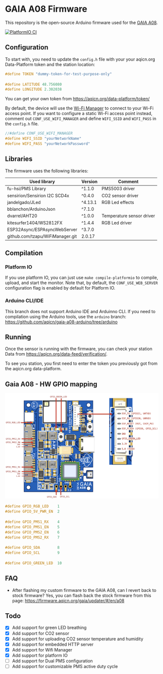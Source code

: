# GAIA A08 Firmware

This repository is the open-source Arduino firmware used for the
[GAIA A08](https://aqicn.org/gaia/a08/).

[![PlatformIO CI](https://github.com/aqicn/gaia-a08-arduino/actions/workflows/compile-platformio.yml/badge.svg)](https://github.com/aqicn/gaia-a08-arduino/actions/workflows/compile-platformio.yml)

## Configuration

To start with, you need to update the `config.h` file with your your aqicn.org
Data-Platform token and the station location:

```C
#define TOKEN "dummy-token-for-test-purpose-only"

#define LATITUDE 48.756080
#define LONGITUDE 2.302038
```

You can get your own token from https://aqicn.org/data-platform/token/

By default, the device will use the
[Wi-Fi Manager](https://github.com/tzapu/WiFiManager) to connect to your Wi-Fi
access point. If you want to configure a static Wi-Fi access point instead,
comment out `CONF_USE_WIFI_MANAGER` and define `WIFI_SSID` and `WIFI_PASS` in
the `config.h` file.

```C
//#define CONF_USE_WIFI_MANAGER
#define WIFI_SSID "yourNetworkName" 
#define WIFI_PASS "yourNetworkPassword"
```

## Libraries

The firmware uses the following libraries:

| Used library                     | Version | Comment                   |
| -------------------------------- | ------- | ------------------------- |
| fu-hsi/PMS Library               | ^1.1.0  | PMS5003 driver            |
| sensirion/Sensirion I2C SCD4x    | ^0.4.0  | CO2 sensor driver         |
| jandelgado/JLed                  | ^4.13.1 | RGB Led effects           |
| bblanchon/ArduinoJson            | ^7.1.0  |                           |
| dvarrel/AHT20                    | ^1.0.0  | Temperature sensor driver |
| kitesurfer1404/WS2812FX          | ^1.4.4  | RGB Led driver            |
| ESP32Async/ESPAsyncWebServer     | ^3.7.0  |                           |
| github.com/tzapu/WiFiManager.git | 2.0.17  |                           |

## Compilation

### Platform IO

If you use platform IO, you can just use `make compile-platformio` to compile,
upload, and start the monitor. Note that, by default, the `CONF_USE_WEB_SERVER`
configuration flag is enabled by default for Platform IO.

### Arduino CLI/IDE

This branch does not support Arduino IDE and Arduinno CLI. If you need to
compilation using the Arduino tools, use the `arduino` branch:
https://github.com/aqicn/gaia-a08-arduino/tree/arduino

## Running

Once the sensor is running with the firmware, you can check your station Data
from https://aqicn.org/data-feed/verification/.

To see you station, you first need to enter the token you previously got from
the aqicn.org data-platform.

## Gaia A08 - HW GPIO mapping

![GAIA A08 GPIO mapping](doc/gaia-a08-gpio.png "GAIA A08 GPIO")

```C
#define GPIO_RGB_LED    1
#define GPIO_5V_PWR_EN  2

#define GPIO_PMS1_RX    4
#define GPIO_PMS1_EN    5
#define GPIO_PMS2_EN    6
#define GPIO_PMS2_RX    7

#define GPIO_SDA        8
#define GPIO_SCL        9

#define GPIO_GREEN_LED  10
```

## FAQ

- After flashing my custom firmware to the GAIA A08, can I revert back to stock
  firmware? Yes, you can flash back the stock firmware from this page:
  https://firmware.aqicn.org/gaia/updater/#/en/a08

## Todo

- [x] Add support for green LED breathing
- [x] Add support for CO2 sensor
- [x] Add support for uploading CO2 sensor temperature and humidity
- [x] Add support for embedded HTTP server
- [x] Add support for Wifi Manager
- [x] Add support for platform IO
- [ ] Add support for Dual PMS configuration
- [ ] Add support for customizable PMS active duty cycle
